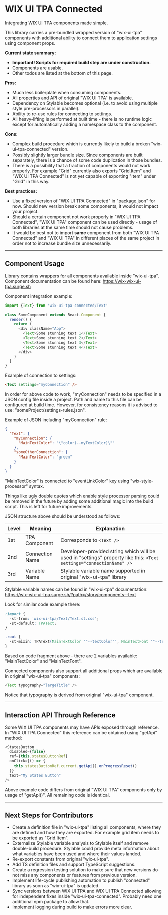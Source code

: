 # WIX UI TPA Connected

Integrating WIX UI TPA components made simple.

This library carries a pre-bundled wrapped version of "wix-ui-tpa" components with additional ability to connect them to application settings using component props.

**Current state summary:**

- **Important! Scripts for required build step are under construction.**
- Components are usable.
- Other todos are listed at the bottom of this page.

**Pros:**

- Much less boilerplate when consuming components.
- All properties and API of original "WIX UI TPA" is available.
- Dependency on Stylable becomes optional (i.e. to avoid using multiple style pre-processors in parallel).
- Ability to re-use rules for connecting to settings.
- All heavy-lifting is performed at built time - there is no runtime logic except for automatically adding a namespace class to the component.

**Cons:**

- Complex build procedure which is currently likely to build a broken "wix-ui-tpa-connected" version.
- Possibly slightly larger bundle size. Since components are built separately, there is a chance of some code duplication in those bundles.
- There is a possibility that a fraction of components would not work properly. For example "Grid" currently also exports "Grid.Item" and "WIX UI TPA Connected" is not yet capable of exporting "Item" under "Grid" in this way.

**Best practices:**

- Use a fixed version of "WIX UI TPA Connected" in "package.json" for now. Should new version break some components, it would not impact your project.
- Should a certain component not work properly in "WIX UI TPA Connected", "WIX UI TPA" component can be used directly - usage of both libraries at the same time should not cause problems.
- It would be best not to import **same** component from both "WIX UI TPA Connected" and "WIX UI TPA" in different places of the same project in order not to increase bundle size unnecessarily.

---

## Component Usage

Library contains wrappers for all components available inside "wix-ui-tpa". Component documentation can be found here:
https://wix-wix-ui-tpa.surge.sh

Component integration example:

```javascript
import {Text} from 'wix-ui-tpa-connected/Text'

class SomeComponent extends React.Component {
  render() {
    return (
      <div className="App">
        <Text>Some stunning text 1</Text>
        <Text>Some stunning text 2</Text>
        <Text>Some stunning text 3</Text>
        <Text>Some stunning text 4</Text>
      </div>
    )
  }
}
```

Example of connection to settings:

```html
<Text settings="myConnection" />
```

In order for above code to work, "myConnection" needs to be specified in a JSON config file inside a project. Path and name to this file can be configured at build time. However, for consistency reasons it is advised to use: "someProject/settings-rules.json".

Example of JSON including "myConnection" rule:

```json
{
  "Text": {
    "myConnection": {
      "MainTextColor": "\"color(--myTextColor)\""
    },
    "someOtherConnection": {
      "MainTextColor": "green"
    }
  }
}
```

"MainTextColor" is connected to "eventLinkColor" key using "wix-style-processor" syntax.

Things like ugly double quotes which enable style processor parsing could be removed in the future by adding some additional magic into the build script. This is left for future improvements.

JSON structure above should be understood as follows:

| Level | Meaning         | Explanation                                                                                                         |
| ----- | --------------- | ------------------------------------------------------------------------------------------------------------------- |
| 1st   | TPA Component   | Corresponds to `<Text />`                                                                                           |
| 2nd   | Connection Name | Developer-provided string which will be used in "settings" property like this: `<Text settings="connectionName" />` |
| 3rd   | Variable Name   | Stylable variable name supported in original "wix-ui-tpa" library                                                   |

Stylable variable names can be found in "wix-ui-tpa" documentation:
https://wix-wix-ui-tpa.surge.sh/?path=/story/components--text

Look for similar code example there:

```css
:import {
  -st-from: 'wix-ui-tpa/Text/Text.st.css';
  -st-default: TPAText;
}

.root {
  -st-mixin: TPAText(MainTextColor '"--textColor"', MainTextFont '"--textFont"');
}
```

Based on code fragment above - there are 2 variables available: "MainTextColor" and "MainTextFont".

Connected components also support all additional props which are available in original "wix-ui-tpa" components:

```javascript
<Text typography="largeTitle" />
```

Notice that typography is derived from original "wix-ui-tpa" component.

---

## Interaction API Through Reference

Some WIX UI TPA components may have APIs exposed through reference. In "WIX UI TPA Connected" this reference can be obtained using "getApi" method:

```javascript
<StatesButton
  disabled={false}
  ref={this.statesButtonRef}
  onClick={() => {
    this.statesButtonRef.current.getApi().onProgressReset()
  }}
  text="My States Button"
/>
```

Above example code differs from original "WIX UI TPA" components only by usage of "getApi()". All remaining code is identical.

---

## Next Steps for Contributors

- Create a definition file in "wix-ui-tpa" listing all components, where they are defined and how they are exported. For example grid item needs to be exported as "Grid.Item".
- Externalize Stylable variable analysis to Stylable itself and remove double-build procedure. Stylable could provide meta information about what variables have been used and where their values landed.
- Re-export constants from original "wix-ui-tpa".
- Add TS definition files and support TypeScript suggestions.
- Create a regression testing solution to make sure that new versions do not miss any components or features from previous version.
- Implement life-cycle publishing automation to publish "connected" library as soon as "wix-ui-tpa" is updated.
- Sync versions between WIX UI TPA and WIX UI TPA Connected allowing for independent fixes inside "wix-ui-tpa-connected". Probably need one additional npm package to allow that.
- Implement logging during build to make errors more clear.
